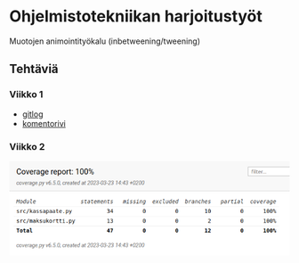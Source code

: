 # Ohjelmistotekniikan harjoitustyöt
Muotojen animointityökalu (inbetweening/tweening)
## Tehtäviä
### Viikko 1
* [gitlog](laskarit/viikko1/gitlog.txt)
* [komentorivi](laskarit/viikko1/komentorivi.txt)
### Viikko 2
![testikattavuusraportti](laskarit/viikko2/testikattavuusraportti.png)
